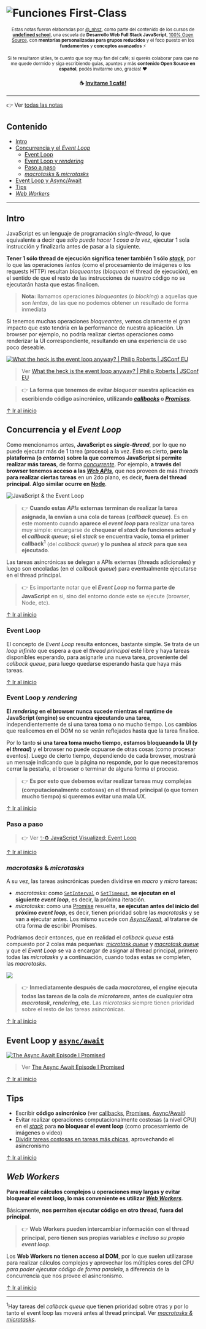 # ![Funciones _First-Class_](https://i.imgur.com/CwGrO3W.png)

<div align="center">  
  <p align="center">
  <sub>
    Estas notas fueron elaboradas por <a href="https://twitter.com/_nhsz" target="_blank" rel="noreferrer noopener">@_nhsz</a>, como parte del contenido de los cursos de <a href="https://undefinedschool.io/" target="_blank" rel="noreferrer noopener"><strong>undefined school</strong></a>, una escuela de <strong>Desarrollo Web Full Stack JavaScript</strong>, <a href="https://github.com/undefinedschool/" target="_blank" rel="noreferrer noopener">100% Open Source</a>, con <strong>mentorías personalizadas para grupos reducidos</strong> y el foco puesto en los <strong>fundamentos</strong> y <strong>conceptos avanzados</strong> ⚡
  </sub>
  </p>
  
  <p align="center">
  <sub>
    Si te resultaron útiles, te cuento que soy muy fan del café; si querés colaborar para que no me quede dormido y siga escribiendo guías, apuntes y más <strong>contenido Open Source en español</strong>, podés invitarme uno, gracias! ❤️
  </sub>
  </p>
  
  <h4 align="center">
  ☕ 
  <a mp-mode="dftl" href="https://www.mercadopago.com.ar/checkout/v1/redirect?pref_id=243772354-b32a750f-2505-41c1-8e5e-9dcdb4536593" name="MP-payButton" class='blue-ar-l-rn-none'>
    <strong>Invitame 1 café!</strong>
  </a>
  </h4>
  <hr>
</div>

👉 Ver [todas las notas](https://github.com/undefinedschool/notes)

## Contenido

- [Intro](https://github.com/undefinedschool/notes-event-loop#intro)
- [Concurrencia y el _Event Loop_](https://github.com/undefinedschool/notes-event-loop#concurrencia-y-el-event-loop)
  - [Event Loop](https://github.com/undefinedschool/notes-event-loop#event-loop)
  - [Event Loop y _rendering_](https://github.com/undefinedschool/notes-event-loop#event-loop-y-rendering)
  - [Paso a paso](https://github.com/undefinedschool/notes-event-loop#paso-a-paso)
  - [_macrotasks_ & _microtasks_](https://github.com/undefinedschool/notes-event-loop#macrotasks--microtasks)
- [Event Loop y Async/Await](https://github.com/undefinedschool/notes-event-loop#event-loop-y-asyncawait)
- [Tips](https://github.com/undefinedschool/notes-event-loop#tips)
- [_Web Workers_](https://github.com/undefinedschool/notes-event-loop#web-workers)

---

## Intro

JavaScript es un lenguaje de programación _single-thread_, lo que equivalente a decir que _sólo puede hacer 1 cosa a la vez_, ejecutar 1 sola instrucción y finalizarla antes de pasar a la siguiente.

**Tener 1 sólo thread de ejecución significa tener también 1 sólo [_stack_](https://www.youtube.com/watch?v=W8AeMrVtFLY)**, por lo que las operaciones _lentas_ (como el procesamiento de imágenes o los requests HTTP) resultan _bloqueantes_ (_bloquean_ el thread de ejecución), en el sentido de que el resto de las instrucciones de nuestro código no se ejecutarán hasta que estas finalicen.

> **Nota:** llamamos operaciones _bloqueantes_ (o _blocking_) a aquellas que son _lentas_, de las que no podemos obtener un resultado de forma inmediata

Si tenemos muchas operaciones _bloqueantes_, vemos claramente el gran impacto que esto tendría en la performance de nuestra aplicación. Un browser por ejemplo, no podría realizar ciertas operaciones como renderizar la UI correspondiente, resultando en una experiencia de uso poco deseable.

[![What the heck is the event loop anyway? | Philip Roberts | JSConf EU](https://img.youtube.com/vi/8aGhZQkoFbQ/0.jpg)](https://www.youtube.com/watch?v=8aGhZQkoFbQ)
> Ver [What the heck is the event loop anyway? | Philip Roberts | JSConf EU](https://www.youtube.com/watch?v=8aGhZQkoFbQ)

> 👉 **La forma que tenemos de evitar _bloquear_ nuestra aplicación es escribiendo código asincrónico, utilizando [_callbacks_](https://github.com/undefinedschool/notes-callbacks) o [_Promises_](https://github.com/undefinedschool/notes-es6-promises)**.

[↑ Ir al inicio](https://github.com/undefinedschool/notes-event-loop#contenido)

## Concurrencia y el _Event Loop_

Como mencionamos antes, **JavaScript es _single-thread_**, por lo que no puede ejecutar más de 1 tarea (proceso) a la vez. Esto es cierto, **pero la plataforma (o _entorno_) sobre la que corremos JavaScript si permite realizar más tareas**, de forma [_concurrente_](https://www.youtube.com/watch?v=kMr3mF71Kp4). Por ejemplo, **a través del browser tenemos acceso a las [_Web APIs_](https://developer.mozilla.org/en-US/docs/Web/API)**, que nos proveen de más _threads_ **para realizar ciertas tareas** en un 2do plano, es decir, **fuera del thread principal**. **Algo similar ocurre en [Node](https://nodejs.org/uk/docs/guides/dont-block-the-event-loop/)**.

![JavaScript & the Event Loop](https://d6vdma9166ldh.cloudfront.net/media/images/9aacbcd0-44c5-45e1-b3eb-be84a2eb99d8.png)

> 👉 **Cuando estas _APIs_ externas terminan de realizar la tarea asignada, la envían a una cola de tareas (_callback queue_)**. Es en este momento cuando **aparece el _event loop_ para** realizar una tarea muy simple: encargarse de **chequear el _stack_ de funciones actual y el _callback queue_; si el _stack_ se encuentra vacío, toma el primer callback<sup>1</sup>** (del _callback queue_) **y lo pushea al _stack_ para que sea ejecutado**.

Las tareas asincrónicas se delegan a APIs externas (threads adicionales) y luego son encoladas (en el _callback queue_) para eventualmente ejecutarse en el thread principal.

> 👉 Es importante notar que **el _Event Loop_ no forma parte de JavaScript** en si, sino del entorno donde este se ejecute (browser, Node, etc).

[↑ Ir al inicio](https://github.com/undefinedschool/notes-event-loop#contenido)

### Event Loop

El concepto de _Event Loop_ resulta entonces, bastante simple. Se trata de un _loop infinito_ que espera a que el _thread principal_ esté libre y haya tareas disponibles esperando, para asignarle una nueva tarea, proveniente del _callback queue_, para luego quedarse esperando hasta que haya más tareas.

[↑ Ir al inicio](https://github.com/undefinedschool/notes-event-loop#contenido)

### Event Loop y _rendering_

**El _rendering_ en el browser nunca sucede mientras el runtime de JavaScript (engine) se encuentra ejecutando una tarea**, independientemente de si una tarea toma o no mucho tiempo. Los cambios que realicemos en el DOM no se verán reflejados hasta que la tarea finalice.

Por lo tanto **si una tarea toma mucho tiempo, estamos bloqueando la UI (y el _thread_)** y el browser no puede ocpuarse de otras cosas (como procesar eventos). Luego de cierto tiempo, dependiendo de cada browser, mostrará un mensaje indicando que la página no responde, por lo que necesitaremos cerrar la pestaña, el browser o terminar de alguna forma el proceso. 

> 👉 **Es por esto que debemos evitar realizar tareas muy complejas (computacionalmente costosas) en el thread principal (o que tomen mucho tiempo) si queremos evitar una mala UX**.

[↑ Ir al inicio](https://github.com/undefinedschool/notes-event-loop#contenido)

### Paso a paso

> 👉 Ver [✨♻️ JavaScript Visualized: Event Loop](https://dev.to/lydiahallie/javascript-visualized-event-loop-3dif)

[↑ Ir al inicio](https://github.com/undefinedschool/notes-event-loop#contenido)

### _macrotasks_ & _microtasks_

A su vez, las tareas asincrónicas pueden dividirse en _macro_ y _micro_ tareas:

- _macrotasks_: como [`SetInterval`](https://developer.mozilla.org/en-US/docs/Learn/JavaScript/Asynchronous/Timeouts_and_intervals#setInterval) o [`SetTimeout`](https://developer.mozilla.org/en-US/docs/Learn/JavaScript/Asynchronous/Timeouts_and_intervals#setTimeout), **se ejecutan en el siguiente _event loop_**, es decir, la próxima iteración.
- _microtasks_: como una [Promise](https://github.com/undefinedschool/notes-es6-promises) resuelta, **se ejecutan antes del inicio del próximo _event loop_**, es decir, tienen prioridad sobre las _macrotasks_ y se van a ejecutar antes. Los mismo sucede con [_Async/Await_](https://github.com/undefinedschool/notes-es2017-async-await/), al tratarse de otra forma de escribir Promises.

Podríamos decir entonces, que en realidad el _callback queue_ está compuesto por 2 colas más pequeñas: [_microtask queue_](https://javascript.info/microtask-queue) y [_macrotask queue_](https://javascript.info/event-loop#macrotasks-and-microtasks) y que el _Event Loop_ se va a encargar de asignar al thread principal, primero todas las _microtasks_ y a continuación, cuando todas estas se completen, las _macrotasks_.

![](https://i.imgur.com/YfUpNlJ.png)

> 👉 **Inmediatamente después de cada _macrotarea_, el _engine_ ejecuta todas las tareas de la cola de _microtareas_, antes de cualquier otra _macrotask_, _rendering_, etc**. Las _microtasks_ siempre tienen prioridad sobre el resto de las tareas asincrónicas.

[↑ Ir al inicio](https://github.com/undefinedschool/notes-event-loop#contenido)

## Event Loop y [`async/await`](https://github.com/undefinedschool/notes-es2017-async-await)

[![The Async Await Episode I Promised](https://img.youtube.com/vi/vn3tm0quoqE/0.jpg)](https://www.youtube.com/watch?v=vn3tm0quoqE)
> Ver [The Async Await Episode I Promised](https://www.youtube.com/watch?v=vn3tm0quoqE)

[↑ Ir al inicio](https://github.com/undefinedschool/notes-event-loop#contenido)

## Tips

- Escribir **código asincrónico** (ver [callbacks](https://github.com/undefinedschool/notes-callbacks), [Promises](https://github.com/undefinedschool/notes-es6-promises), [Async/Await](https://github.com/undefinedschool/notes-es2017-async-await))
- Evitar realizar operaciones computacionalmente costosas (a nivel CPU) en el [_stack_](https://www.youtube.com/watch?v=W8AeMrVtFLY) para **no bloquear el event loop** (como procesamiento de imágenes o video)
- [Dividir tareas costosas en tareas más chicas](https://javascript.info/event-loop#use-case-1-splitting-cpu-hungry-tasks), aprovechando el asincronismo

[↑ Ir al inicio](https://github.com/undefinedschool/notes-event-loop#contenido)

## _Web Workers_

**Para realizar cálculos complejos u operaciones muy largas y evitar bloquear el event loop, lo más conveniente es utilizar [_Web Workers_](https://developer.mozilla.org/en-US/docs/Web/API/Web_Workers_API/Using_web_workers)**.

Básicamente, **nos permiten ejecutar código en otro thread, fuera del principal**.

> 👉 **Web Workers pueden intercambiar información con el thread principal, pero tienen sus propias variables _e incluso su propio event loop_**.

Los **Web Workers no tienen acceso al DOM**, por lo que suelen utilizarase para realizar cálculos complejos y aprovechar los múltiples cores del CPU _para poder ejecutar código de forma paralela_, a diferencia de la concurrencia que nos provee el asincronismo.

[↑ Ir al inicio](https://github.com/undefinedschool/notes-event-loop#contenido)

---

<sup>1</sup>Hay tareas del _callback queue_ que tienen prioridad sobre otras y por lo tanto el event loop las moverá antes al thread principal. Ver [_macrotasks & microtasks_](https://github.com/undefinedschool/notes-event-loop#macrotasks--microtasks).

